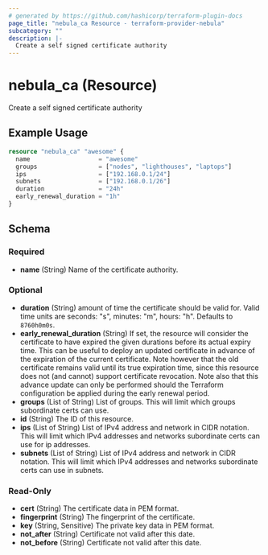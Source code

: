 ```yaml
---
# generated by https://github.com/hashicorp/terraform-plugin-docs
page_title: "nebula_ca Resource - terraform-provider-nebula"
subcategory: ""
description: |-
  Create a self signed certificate authority
---
```


# nebula_ca (Resource)

Create a self signed certificate authority

## Example Usage

```terraform
resource "nebula_ca" "awesome" {
  name                   = "awesome"
  groups                 = ["nodes", "lighthouses", "laptops"]
  ips                    = ["192.168.0.1/24"]
  subnets                = ["192.168.0.1/26"]
  duration               = "24h"
  early_renewal_duration = "1h"
}
```

<!-- schema generated by tfplugindocs -->
## Schema

### Required

- **name** (String) Name of the certificate authority.

### Optional

- **duration** (String) amount of time the certificate should be valid for. Valid time units are seconds: "s", minutes: "m", hours: "h". Defaults to `8760h0m0s`.
- **early_renewal_duration** (String) If set, the resource will consider the certificate to have expired the given durations before its actual expiry time. This can be useful to deploy an updated certificate in advance of the expiration of the current certificate. Note however that the old certificate remains valid until its true expiration time, since this resource does not (and cannot) support certificate revocation. Note also that this advance update can only be performed should the Terraform configuration be applied during the early renewal period.
- **groups** (List of String) List of groups. This will limit which groups subordinate certs can use.
- **id** (String) The ID of this resource.
- **ips** (List of String) List of IPv4 address and network in CIDR notation. This will limit which IPv4 addresses and networks subordinate certs can use for ip addresses.
- **subnets** (List of String) List of IPv4 address and network in CIDR notation. This will limit which IPv4 addresses and networks subordinate certs can use in subnets.

### Read-Only

- **cert** (String) The certificate data in PEM format.
- **fingerprint** (String) The fingerprint of the certificate.
- **key** (String, Sensitive) The private key data in PEM format.
- **not_after** (String) Certificate not valid after this date.
- **not_before** (String) Certificate not valid after this date.


